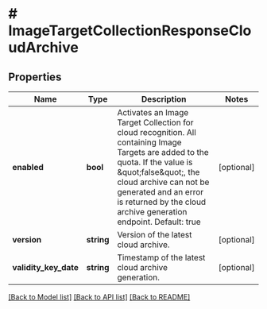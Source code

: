 # # ImageTargetCollectionResponseCloudArchive

## Properties

Name | Type | Description | Notes
------------ | ------------- | ------------- | -------------
**enabled** | **bool** | Activates an Image Target Collection for cloud recognition. All containing Image Targets are added to the quota. If the value is \&quot;false\&quot;, the cloud archive can not be generated and an error is returned by the cloud archive generation endpoint. Default: true | [optional]
**version** | **string** | Version of the latest cloud archive. | [optional]
**validity_key_date** | **string** | Timestamp of the latest cloud archive generation. | [optional]

[[Back to Model list]](../../README.md#models) [[Back to API list]](../../README.md#endpoints) [[Back to README]](../../README.md)
